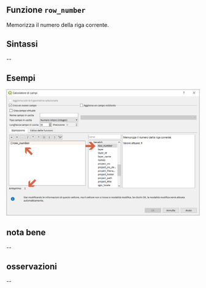## Funzione `row_number`

Memorizza il numero della riga corrente.

## Sintassi

--

## Esempi

<img src="/img/variabili/row_number/row_number1.png">

## nota bene

--

## osservazioni

--
